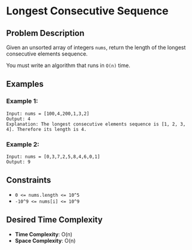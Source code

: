 # Longest Consecutive Sequence

## Problem Description

Given an unsorted array of integers `nums`, return the length of the longest consecutive elements sequence.

You must write an algorithm that runs in `O(n)` time.

## Examples

### Example 1:

```
Input: nums = [100,4,200,1,3,2]
Output: 4
Explanation: The longest consecutive elements sequence is [1, 2, 3, 4]. Therefore its length is 4.
```

### Example 2:

```
Input: nums = [0,3,7,2,5,8,4,6,0,1]
Output: 9
```

## Constraints

- `0 <= nums.length <= 10^5`
- `-10^9 <= nums[i] <= 10^9`

## Desired Time Complexity

- **Time Complexity**: O(n)
- **Space Complexity**: O(n)
